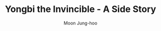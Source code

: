 --- 
slug: "yongbi-the-invincible-a-side-story"
title: "Yongbi the Invincible - A Side Story"
publishdate: "2018-12-16"
src: "https://365manga.net/manga/yongbi-the-invincible-a-side-story"
author: "Moon Jung-hoo"
image: "https://data.365manga.net/images/thumbnails/32763-yongbi-the-invincible-a-side-story.jpg"
tags: ["Action","Adventure","Comedy","Historical","Martial arts","Shounen","Shounen ai"]
chapters: ["Chapter 4 ","Chapter 3 ","Chapter 2 ","Chapter 1"]
chapterlinks: ["https://365manga.net/yongbi-the-invincible-a-side-story/chapter-4.html","https://365manga.net/yongbi-the-invincible-a-side-story/chapter-3.html","https://365manga.net/yongbi-the-invincible-a-side-story/chapter-2.html","https://365manga.net/yongbi-the-invincible-a-side-story/chapter-1.html"]
description: "A mysterious stranger rides into town. The peaceful village of Gang-Ho is disturbed when Yongbi, a seemingly foolish bounty hunter, comes to town looking to claim the bounty for the leader of Gang-Ho's deadliest clan of assassins. Will Yongbi collect the bounty unscathed, or will he fall victim to a vengeful pack of assassins hell-bent on retribution for their captured leader?"
---